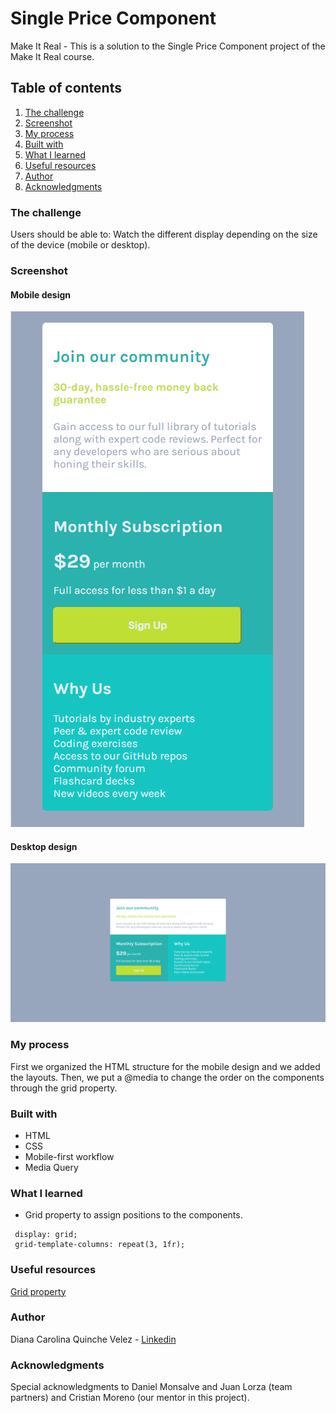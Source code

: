 # Single Price Component

 Make It Real - This is a solution to the Single Price Component project of the Make It Real course.


## Table of contents

 1. [The challenge](#the-challenge)
 2. [Screenshot](#screenshot)
 3. [My process](#my-process)
 4. [Built with](#built-with)
 5. [What I learned](#what-i-learned)
 6. [Useful resources](#useful-resources)
 7. [Author](#author)
 8. [Acknowledgments](#acknowledgments)


### The challenge

 Users should be able to:
 Watch the different display depending on the size of the device (mobile or desktop).


### Screenshot

#### Mobile design
![Mobile design](https://github.com/dcquinche/SinglePrice/blob/main/design/Mobile.png)

#### Desktop design
![Desktop design](https://github.com/dcquinche/SinglePrice/blob/main/design/Desktop.png)


### My process

First we organized the HTML structure for the mobile design and we added the layouts. Then, we put a @media to change the order on the components through the grid property.


### Built with

- HTML
- CSS
- Mobile-first workflow
- Media Query


### What I learned

- Grid property to assign positions to the components.

```
 display: grid;
 grid-template-columns: repeat(3, 1fr);

```


### Useful resources	

[Grid property](https://developer.mozilla.org/es/docs/Web/CSS/CSS_Grid_Layout/Relationship_of_Grid_Layout)


### Author

Diana Carolina Quinche Velez -
[Linkedin](https://www.linkedin.com/in/diana-carolina-quinche-v%C3%A9lez-06b9791b3/)


### Acknowledgments

Special acknowledgments to Daniel Monsalve and Juan Lorza (team partners) and Cristian Moreno (our mentor in this project).
